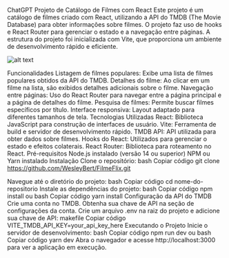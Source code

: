 
ChatGPT
Projeto de Catálogo de Filmes com React
Este projeto é um catálogo de filmes criado com React, utilizando a API do TMDB (The Movie Database) para obter informações sobre filmes. O projeto faz uso de hooks e React Router para gerenciar o estado e a navegação entre páginas. A estrutura do projeto foi inicializada com Vite, que proporciona um ambiente de desenvolvimento rápido e eficiente.

![alt text](<projeto filmes.gif>)

Funcionalidades
Listagem de filmes populares: Exibe uma lista de filmes populares obtidos da API do TMDB.
Detalhes do filme: Ao clicar em um filme na lista, são exibidos detalhes adicionais sobre o filme.
Navegação entre páginas: Uso do React Router para navegar entre a página principal e a página de detalhes do filme.
Pesquisa de filmes: Permite buscar filmes específicos por título.
Interface responsiva: Layout adaptado para diferentes tamanhos de tela.
Tecnologias Utilizadas
React: Biblioteca JavaScript para construção de interfaces de usuário.
Vite: Ferramenta de build e servidor de desenvolvimento rápido.
TMDB API: API utilizada para obter dados sobre filmes.
Hooks do React: Utilizados para gerenciar o estado e efeitos colaterais.
React Router: Biblioteca para roteamento no React.
Pré-requisitos
Node.js instalado (versão 14 ou superior)
NPM ou Yarn instalado
Instalação
Clone o repositório:
bash
Copiar código
git clone https://github.com/WesleyBert/FilmeFlix.git

Navegue até o diretório do projeto:
bash
Copiar código
cd nome-do-repositorio
Instale as dependências do projeto:
bash
Copiar código
npm install
ou
bash
Copiar código
yarn install
Configuração da API do TMDB
Crie uma conta no TMDB.
Obtenha sua chave de API na seção de configurações da conta.
Crie um arquivo .env na raiz do projeto e adicione sua chave de API:
makefile
Copiar código
VITE_TMDB_API_KEY=your_api_key_here
Executando o Projeto
Inicie o servidor de desenvolvimento:
bash
Copiar código
npm run dev
ou
bash
Copiar código
yarn dev
Abra o navegador e acesse http://localhost:3000 para ver a aplicação em execução.